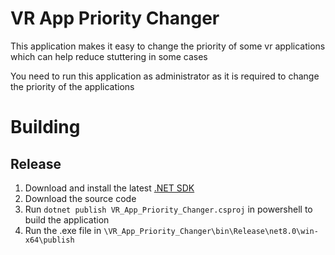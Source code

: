 # VR App Priority Changer

This application makes it easy to change the priority of some vr applications which can help reduce stuttering in some cases

You need to run this application as administrator as it is required to change the priority of the applications
# Building
## Release
1. Download and install the latest [.NET SDK](https://dotnet.microsoft.com/en-us/download)
2. Download the source code
3. Run `dotnet publish VR_App_Priority_Changer.csproj` in powershell to build the application
4. Run the .exe file in `\VR_App_Priority_Changer\bin\Release\net8.0\win-x64\publish`

